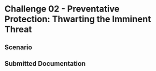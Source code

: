 # Challenge 02 - Preventative Protection: Thwarting the Imminent Threat

## Scenario

## Submitted Documentation


